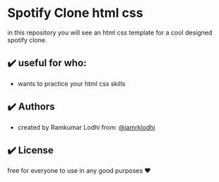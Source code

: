 # Spotify Clone html css

in this repository you will see an html css template for a cool designed spotify clone.

## :heavy_check_mark: useful for who:

-   wants to practice your html css skills

## :heavy_check_mark: Authors

-   created by Ramkumar Lodhi from: [@iamrklodhi](https://www.github.com/iamrklodhi)

## :heavy_check_mark: License

free for everyone to use in any good purposes :heart:
